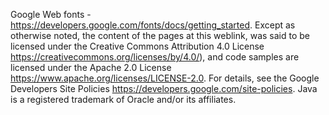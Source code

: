 Google Web fonts - https://developers.google.com/fonts/docs/getting_started. Except as otherwise noted, the content of the pages at this weblink, was said to be licensed under the Creative Commons Attribution 4.0 License https://creativecommons.org/licenses/by/4.0/), and code samples are licensed under the Apache 2.0 License https://www.apache.org/licenses/LICENSE-2.0. For details, see the Google Developers Site Policies https://developers.google.com/site-policies. Java is a registered trademark of Oracle and/or its affiliates.
